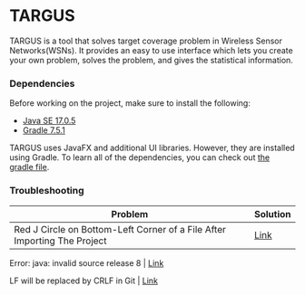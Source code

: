 # TARGUS

TARGUS is a tool that solves target coverage problem in Wireless Sensor Networks(WSNs). It provides an easy to use interface which lets you create your own problem, solves the problem, and gives the statistical information.

### Dependencies

Before working on the project, make sure to install the following:

* [Java SE 17.0.5](https://www.oracle.com/java/technologies/javase/jdk17-archive-downloads.html)
* [Gradle 7.5.1](https://docs.gradle.org/current/userguide/userguide.html)

TARGUS uses JavaFX and additional UI libraries. However, they are installed using Gradle. To learn all of the dependencies, you can check out [the gradle file](build.gradle).

### Troubleshooting

Problem | Solution
--- | ---
Red J Circle on Bottom-Left Corner of a File After Importing The Project | [Link](https://stackoverflow.com/questions/4904052/what-does-this-symbol-mean-in-intellij-red-circle-on-bottom-left-corner-of-fil)

Error: java: invalid source release 8 | [Link](https://stackoverflow.com/questions/46280859/intellij-idea-error-java-invalid-source-release-1-9)

LF will be replaced by CRLF in Git | [Link](https://stackoverflow.com/questions/5834014/lf-will-be-replaced-by-crlf-in-git-what-is-that-and-is-it-important)
